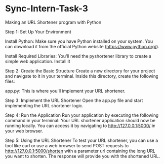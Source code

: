 # Sync-Intern-Task-3
Making an URL Shortener program  with Python

Step 1: Set Up Your Environment

Install Python: Make sure you have Python installed on your system. You can download it from the official Python website (https://www.python.org/).

Install Required Libraries: You'll need the pyshortener library to create a simple web application. Install it 

Step 2: Create the Basic Structure
Create a new directory for your project and navigate to it in your terminal. Inside this directory, create the following files:

app.py: This is where you'll implement your URL shortener.

Step 3: Implement the URL Shortener
Open the app.py file and start implementing the URL shortener logic.

Step 4: Run the Application
Run your application by executing the following command in your terminal:
Your URL shortener application should now be running locally. You can access it by navigating to http://127.0.0.1:5000/ in your web browser.

Step 5: Using the URL Shortener
To test your URL shortener, you can use a tool like curl or use a web browser to send POST requests to http://127.0.0.1:5000/shorten with a parameter url containing the long URL you want to shorten.
The response will provide you with the shortened URL.
